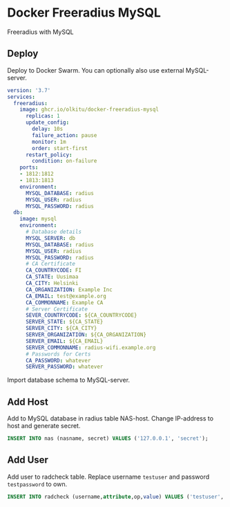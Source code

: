 # Docker Freeradius MySQL

Freeradius with MySQL

## Deploy

Deploy to Docker Swarm. You can optionally also use external MySQL-server.

```yml
version: '3.7'
services:
  freeradius:
    image: ghcr.io/olkitu/docker-freeradius-mysql
      replicas: 1
      update_config:
        delay: 10s
        failure_action: pause
        monitor: 1m
        order: start-first
      restart_policy:
        condition: on-failure
    ports:
    - 1812:1812
    - 1813:1813
    environment:
      MYSQL_DATABASE: radius
      MYSQL_USER: radius
      MYSQL_PASSWORD: radius
  db:
    image: mysql
    environment:
      # Database details
      MYSQL_SERVER: db
      MYSQL_DATABASE: radius
      MYSQL_USER: radius
      MYSQL_PASSWORD: radius
      # CA Certificate
      CA_COUNTRYCODE: FI
      CA_STATE: Uusimaa
      CA_CITY: Helsinki
      CA_ORGANIZATION: Example Inc
      CA_EMAIL: test@example.org
      CA_COMMONNAME: Example CA
      # Server Certificate
      SEVER_COUNTRYCODE: ${CA_COUNTRYCODE}
      SERVER_STATE: ${CA_STATE}
      SERVER_CITY: ${CA_CITY}
      SERVER_ORGANIZATION: ${CA_ORGANIZATION}
      SERVER_EMAIL: ${CA_EMAIL}
      SERVER_COMMONNAME: radius-wifi.example.org
      # Passwords for Certs
      CA_PASSWORD: whatever
      SERVER_PASSWORD: whatever
```

Import database schema to MySQL-server.

## Add Host

Add to MySQL database in radius table NAS-host. Change IP-address to host and generate secret.

```sql
INSERT INTO nas (nasname, secret) VALUES ('127.0.0.1', 'secret');
```

## Add User

Add user to radcheck table. Replace username `testuser` and password `testpassword` to own.

```sql
INSERT INTO radcheck (username,attribute,op,value) VALUES ('testuser','Cleartext-Password',':=','testpassword')
```